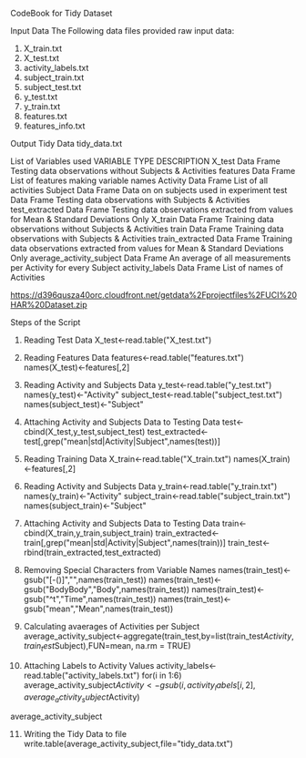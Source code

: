 CodeBook for Tidy Dataset

Input Data
The Following data files provided raw input data:
1. X_train.txt
2. X_test.txt
3. activity_labels.txt
4. subject_train.txt
5. subject_test.txt
5. y_test.txt
6. y_train.txt
7. features.txt
8. features_info.txt

Output Tidy Data
tidy_data.txt

List of Variables used
VARIABLE                  TYPE            DESCRIPTION
X_test                    Data Frame      Testing data observations without Subjects & Activities
features                  Data Frame      List of features making variable names
Activity                  Data Frame      List of all activities
Subject                   Data Frame      Data on on subjects used in experiment
test                      Data Frame      Testing data observations with Subjects & Activities
test_extracted            Data Frame      Testing data observations extracted from values for Mean & Standard Deviations Only
X_train                   Data Frame      Training data observations without Subjects & Activities
train                     Data Frame      Training data observations with Subjects & Activities
train_extracted           Data Frame      Training data observations extracted from values for Mean & Standard Deviations Only
average_activity_subject  Data Frame      An average of all measurements per Activity for every Subject
activity_labels           Data Frame      List of names of Activities

https://d396qusza40orc.cloudfront.net/getdata%2Fprojectfiles%2FUCI%20HAR%20Dataset.zip 

Steps of the Script
1. Reading Test Data
X_test<-read.table("X_test.txt")

2. Reading Features Data
features<-read.table("features.txt")
names(X_test)<-features[,2]

3. Reading Activity and Subjects Data
y_test<-read.table("y_test.txt")
names(y_test)<-"Activity"
subject_test<-read.table("subject_test.txt")
names(subject_test)<-"Subject"

4. Attaching Activity and Subjects Data to Testing Data
test<-cbind(X_test,y_test,subject_test)
test_extracted<-test[,grep("mean|std|Activity|Subject",names(test))]

5. Reading Training Data
X_train<-read.table("X_train.txt")
names(X_train)<-features[,2]

6. Reading Activity and Subjects Data
y_train<-read.table("y_train.txt")
names(y_train)<-"Activity"
subject_train<-read.table("subject_train.txt")
names(subject_train)<-"Subject"

7. Attaching Activity and Subjects Data to Testing Data
train<-cbind(X_train,y_train,subject_train)
train_extracted<-train[,grep("mean|std|Activity|Subject",names(train))]
train_test<-rbind(train_extracted,test_extracted)

8. Removing Special Characters from Variable Names
names(train_test)<-gsub("[-()]","",names(train_test))
names(train_test)<-gsub("BodyBody","Body",names(train_test))
names(train_test)<-gsub("^t","Time",names(train_test))
names(train_test)<-gsub("mean","Mean",names(train_test))

9. Calculating avaerages of Activities per Subject 
average_activity_subject<-aggregate(train_test,by=list(train_test$Activity,train_test$Subject),FUN=mean, na.rm = TRUE)

10. Attaching Labels to Activity Values
activity_labels<-read.table("activity_labels.txt")
for(i in 1:6)
  average_activity_subject$Activity<-gsub(i,activity_labels[i,2],average_activity_subject$Activity)

average_activity_subject

11. Writing the Tidy Data to file
write.table(average_activity_subject,file="tidy_data.txt")
  
